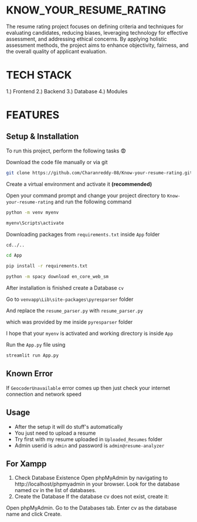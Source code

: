 # KNOW_YOUR_RESUME_RATING
The resume rating project focuses on defining criteria and techniques for evaluating candidates, reducing biases, leveraging technology for effective assessment, and addressing ethical concerns. By applying holistic assessment methods, the project aims to enhance objectivity, fairness, and the overall quality of applicant evaluation.

# TECH STACK
1.) Frontend
2.) Backend
3.) Database
4.) Modules

# FEATURES
## Setup & Installation 

To run this project, perform the following tasks 😨

Download the code file manually or via git
```bash
git clone https://github.com/Charanreddy-08/Know-your-resume-rating.git
```

Create a virtual environment and activate it **(recommended)**

Open your command prompt and change your project directory to ```Know-your-resume-rating``` and run the following command 
```bash
python -m venv myenv

myenv\Scripts\activate


```

Downloading packages from ```requirements.txt``` inside ``App`` folder
```bash
cd../..

cd App

pip install -r requirements.txt

python -m spacy download en_core_web_sm

```

After installation is finished create a Database ```cv```

Go to ```venvapp\Lib\site-packages\pyresparser``` folder

And replace the ```resume_parser.py``` with ```resume_parser.py``` 

which was provided by me inside ```pyresparser``` folder


I hope that your ``myenv`` is activated and working directory is inside ``App``

Run the ```App.py``` file using
```bash
streamlit run App.py

```

## Known Error 
If ``GeocoderUnavailable`` error comes up then just check your internet connection and network speed


## Usage
- After the setup it will do stuff's automatically
- You just need to upload a resume 
- Try first with my resume uploaded in ``Uploaded_Resumes`` folder
- Admin userid is ``admin`` and password is ``admin@resume-analyzer``
## For Xampp
1. Check Database Existence
Open phpMyAdmin by navigating to http://localhost/phpmyadmin in your browser.
Look for the database named cv in the list of databases.
2. Create the Database
If the database cv does not exist, create it:

Open phpMyAdmin.
Go to the Databases tab.
Enter cv as the database name and click Create.
